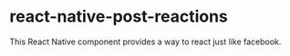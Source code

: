 # react-native-post-reactions
This React Native component provides a way to react just like facebook. 
